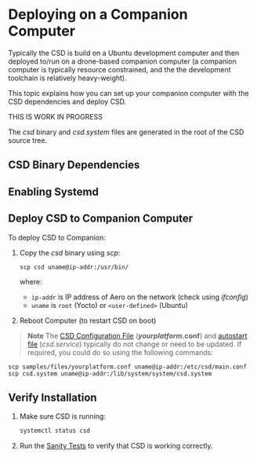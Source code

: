 # Deploying on a Companion Computer

Typically the CSD is build on a Ubuntu development computer and then deployed to/run on a drone-based companion computer (a companion computer is typically resource constrained, and the the development toolchain is relatively heavy-weight).

This topic explains how you can set up your companion computer with the CSD dependencies and deploy CSD.

THIS IS WORK IN PROGRESS

The *csd* binary and *csd.system* files are generated in the root of the CSD source tree.

## CSD Binary Dependencies

<!-- What are they -->
<!-- How are they deployed? Is it a question of creating an "image"? -->

## Enabling Systemd

<!-- Should we cover this, or just state that it needs to be done -->
<!-- is the position of the csd.system "standard" - if not, should explain how set up -->
<!--
1.Place the csd.service file in /lib/system/system directory
1.Reload systemd daemon
  ```
  systemctl daemon-reload
  ```

1. Enable the service to start the service automatically on subsequent boot
   ```
   systemctl enable csd.service
   ```

1.Start the service for the current session (not required if rebooted after enable command)
   ```
   systemctl start csd.service
   ```
-->

## Deploy CSD to Companion Computer

To deploy CSD to Companion:

1. Copy the *csd* binary using *scp*:
   ```
   scp csd uname@ip-addr:/usr/bin/
   ```
   where:
   * `ip-addr` is IP address of Aero on the network (check using *ifconfig*)
   * `uname` is `root` (Yocto) or `<user-defined>` (Ubuntu)

1. Reboot Computer (to restart CSD on boot)

> **Note** The [CSD Configuration File](../guide/configuration_file.md) (**_yourplatform_.conf**) and [autostart file](../guide/autostart.md) (*csd.service*) typically do not change or need to be updated. If required, you could do so using the following commands:
  ```
  scp samples/files/yourplatform.conf uname@ip-addr:/etc/csd/main.conf
  scp csd.system uname@ip-addr:/lib/system/system/csd.system
  ```


## Verify Installation

1. Make sure CSD is running:
   ```sh
   systemctl status csd
   ```
1. Run the [Sanity Tests](../test/sanity_tests.md) to verify that CSD is working correctly.